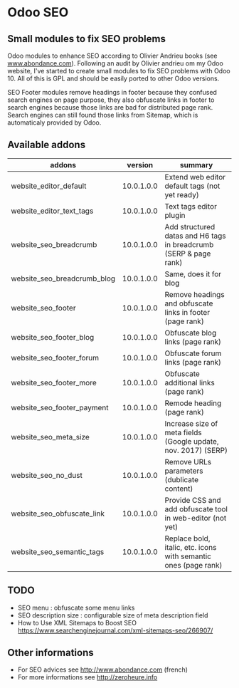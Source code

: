 # Odoo SEO

## Small modules to fix SEO problems

Odoo modules to enhance SEO according to Olivier Andrieu books (see www.abondance.com).
Following an audit by Olivier andrieu om my Odoo website, I've started to create small modules to fix SEO problems with Odoo 10. 
All of this is GPL and should be easily ported to other Odoo versions.


SEO Footer modules remove headings in footer because they confused search engines on page purpose, 
they also obfuscate links in footer to search engines because those links are bad for distributed page rank. 
Search engines can still found those links from Sitemap, which is automaticaly provided by Odoo.

## Available addons

addons | version | summary
------ | ------- | -------
website_editor_default      | 10.0.1.0.0 | Extend web editor default tags (not yet ready)
website_editor_text_tags    | 10.0.1.0.0 | Text tags editor plugin
website_seo_breadcrumb      | 10.0.1.0.0 | Add structured datas and H6 tags in breadcrumb (SERP & page rank)
website_seo_breadcrumb_blog | 10.0.1.0.0 | Same, does it for blog
website_seo_footer          | 10.0.1.0.0 | Remove headings and obfuscate links in footer (page rank)
website_seo_footer_blog     | 10.0.1.0.0 | Obfuscate blog links (page rank)
website_seo_footer_forum    | 10.0.1.0.0 | Obfuscate forum links (page rank)
website_seo_footer_more     | 10.0.1.0.0 | Obfuscate additional links (page rank)
website_seo_footer_payment  | 10.0.1.0.0 | Remode heading (page rank)
website_seo_meta_size       | 10.0.1.0.0 | Increase size of meta fields (Google update, nov. 2017) (SERP)
website_seo_no_dust         | 10.0.1.0.0 | Remove URLs parameters (dublicate content)
website_seo_obfuscate_link  | 10.0.1.0.0 | Provide CSS and add obfuscate tool in web-editor (not yet)
website_seo_semantic_tags   | 10.0.1.0.0 | Replace bold, italic, etc. icons with semantic ones (page rank)

## TODO

* SEO menu : obfuscate some menu links
* SEO description size : configurable size of meta description field 
* How to Use XML Sitemaps to Boost SEO https://www.searchenginejournal.com/xml-sitemaps-seo/266907/



## Other informations 
* For SEO advices see http://www.abondance.com (french)
* For more informations see http://zeroheure.info 
